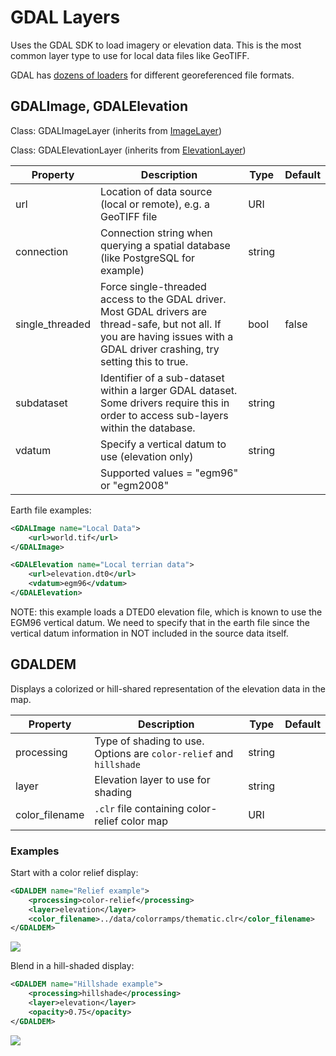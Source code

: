 # GDAL Layers

Uses the GDAL SDK to load imagery or elevation data. This is the most common layer type to use for local data files like GeoTIFF.

GDAL has [dozens of loaders](https://gdal.org/drivers/raster/index.html) for different georeferenced file formats.

## GDALImage, GDALElevation

Class: GDALImageLayer (inherits from [ImageLayer](image.md))

Class: GDALElevationLayer (inherits from [ElevationLayer](elevation.md))

| Property      | Description                                                  | Type   | Default |
| --------------- | ------------------------------------------------------------ | ------ | ------- |
| url             | Location of data source (local or remote), e.g. a GeoTIFF file | URI    |         |
| connection      | Connection string when querying a spatial database (like PostgreSQL for example) | string |         |
| single_threaded | Force single-threaded access to the GDAL driver. Most GDAL drivers are thread-safe, but not all. If you are having issues with a GDAL driver crashing, try setting this to true. | bool   | false   |
| subdataset      | Identifier of a sub-dataset within a larger GDAL dataset. Some drivers require this in order to access sub-layers within the database. | string |         |
| vdatum | Specify a vertical datum to use (elevation only) | string | |
| | Supported values = "egm96" or "egm2008" | | |

Earth file examples:

```xml
<GDALImage name="Local Data">
    <url>world.tif</url>
</GDALImage>

<GDALElevation name="Local terrian data">
    <url>elevation.dt0</url>
    <vdatum>egm96</vdatum>
</GDALElevation>
```

NOTE: this example loads a DTED0 elevation file, which is known to use the EGM96 vertical datum. We need to specify that in the earth file since the vertical datum information in NOT included in the source data itself.


## GDALDEM

Displays a colorized or hill-shared representation of the elevation data in the map.

| Property    | Description                                                  | Type   | Default |
| -------------- | ------------------------------------------------------------ | ------ | ------- |
| processing     | Type of shading to use. Options are `color-relief` and `hillshade` | string |         |
| layer          | Elevation layer to use for shading                           | string |         |
| color_filename | `.clr` file containing color-relief color map                | URI    |         |

### Examples

Start with a color relief display:

```xml
<GDALDEM name="Relief example">
    <processing>color-relief</processing>
    <layer>elevation</layer>
    <color_filename>../data/colorramps/thematic.clr</color_filename>
</GDALDEM>
```

![](/_static/images/gdaldem_colorrelief.png)



Blend in a hill-shaded display:

```xml
<GDALDEM name="Hillshade example">
    <processing>hillshade</processing>
    <layer>elevation</layer>
    <opacity>0.75</opacity>
</GDALDEM>
```

![](/_static/images/gdaldem_hillshade.png)



